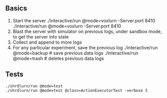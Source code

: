 
## Basics

1) Start the server
    ./interactive/run @mode=voxlurn -Server.port 8410
    ./interactive/run @mode=voxlurn -Server.port 8410
2) Blast the server with simulator on previous logs, under sandbox mode, to get the server into state
3) Collect and append to more logs
4) For any particular experiment, save the previous log
    ./interactive/run @mode=backup # save previous data logs
    ./interactive/run @mode=trash # deletes previous data logs

## Tests
    ./shrdlurn/run @mode=test
    ./shrdlurn/run @mode=test @class=ActionExecutorTest -verbose 5
